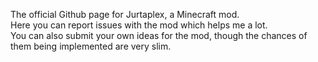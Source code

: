 The official Github page for Jurtaplex, a Minecraft mod.\
Here you can report issues with the mod which helps me a lot.\
You can also submit your own ideas for the mod, though the chances of them being implemented are very slim.
